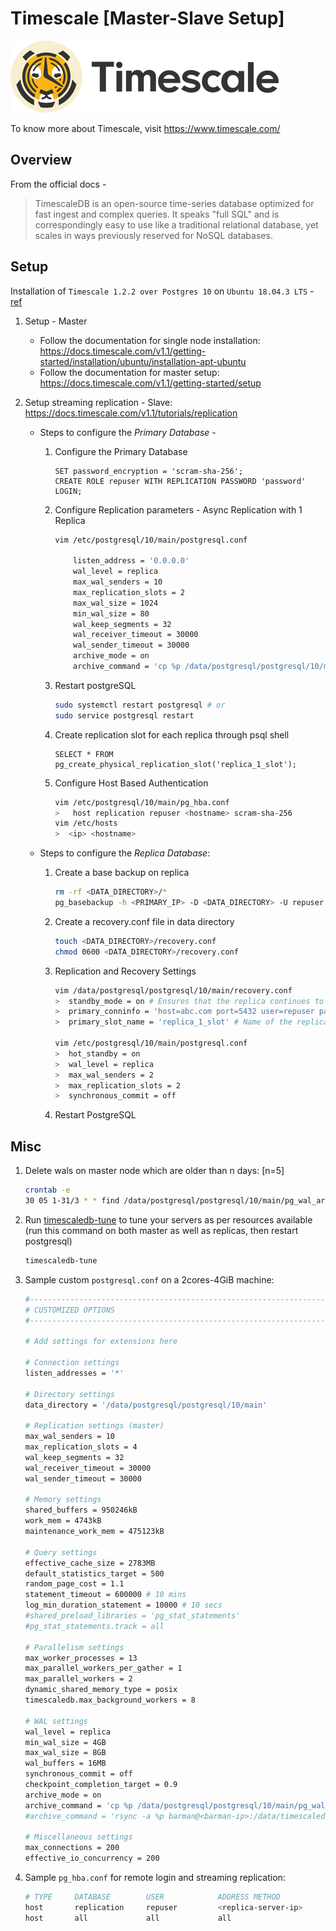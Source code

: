 # Timescale [Master-Slave Setup]
![](images/timescale-logo.png)

To know more about Timescale, visit https://www.timescale.com/

## Overview
From the official docs -

> TimescaleDB is an open-source time-series database optimized for fast ingest and complex queries. It speaks "full SQL" and is correspondingly easy to use like a traditional relational database, yet scales in ways previously reserved for NoSQL databases.

## Setup
Installation of `Timescale 1.2.2 over Postgres 10` on `Ubuntu 18.04.3 LTS` - [ref](https://docs.timescale.com/v1.1/getting-started/installation/ubuntu/installation-apt-ubuntu)

1. Setup - Master
    * Follow the documentation for single node installation: https://docs.timescale.com/v1.1/getting-started/installation/ubuntu/installation-apt-ubuntu
    * Follow the documentation for master setup: https://docs.timescale.com/v1.1/getting-started/setup

2. Setup streaming replication - Slave: https://docs.timescale.com/v1.1/tutorials/replication
    
    * Steps to configure the *Primary Database* -
        
        1. Configure the Primary Database
            ```postgresql
            SET password_encryption = 'scram-sha-256';
            CREATE ROLE repuser WITH REPLICATION PASSWORD 'password' LOGIN;
            ``` 
        2. Configure Replication parameters - Async Replication with 1 Replica
            ```bash
            vim /etc/postgresql/10/main/postgresql.conf
            
                listen_address = '0.0.0.0'
                wal_level = replica
                max_wal_senders = 10
                max_replication_slots = 2
                max_wal_size = 1024
                min_wal_size = 80
                wal_keep_segments = 32
                wal_receiver_timeout = 30000
                wal_sender_timeout = 30000
                archive_mode = on
                archive_command = 'cp %p /data/postgresql/postgresql/10/main/pg_wal_archive/%f'
            ```
        3. Restart postgreSQL
            ```bash
            sudo systemctl restart postgresql # or
            sudo service postgresql restart
            ```
        4. Create replication slot for each replica through psql shell
            ```postgresql
            SELECT * FROM pg_create_physical_replication_slot('replica_1_slot');
            ```
        5. Configure Host Based Authentication
            ```bash
            vim /etc/postgresql/10/main/pg_hba.conf
            >   host replication repuser <hostname> scram-sha-256
            vim /etc/hosts
            >  <ip> <hostname>
            ```

    * Steps to configure the *Replica Database*:
    
        1. Create a base backup on replica
            ```bash
            rm -rf <DATA_DIRECTORY>/*
            pg_basebackup -h <PRIMARY_IP> -D <DATA_DIRECTORY> -U repuser -vP -W
            ```
        2. Create a recovery.conf file in data directory
            ```bash
            touch <DATA_DIRECTORY>/recovery.conf
            chmod 0600 <DATA_DIRECTORY>/recovery.conf
            ```
        3. Replication and Recovery Settings
            ```bash
            vim /data/postgresql/postgresql/10/main/recovery.conf
            >  standby_mode = on # Ensures that the replica continues to fetch WAL records from the primary
            >  primary_conninfo = 'host=abc.com port=5432 user=repuser password=password application_name=r1'
            >  primary_slot_name = 'replica_1_slot' # Name of the replication slot we created on the master
            
            vim /etc/postgresql/10/main/postgresql.conf
            >  hot_standby = on
            >  wal_level = replica
            >  max_wal_senders = 2
            >  max_replication_slots = 2
            >  synchronous_commit = off
            ```
        4. Restart PostgreSQL
        

## Misc
1. Delete wals on master node which are older than n days: [n=5]
    ```bash
    crontab -e
    30 05 1-31/3 * * find /data/postgresql/postgresql/10/main/pg_wal_archive -mtime +3 -delete
    ```
2. Run [timescaledb-tune](https://github.com/timescale/timescaledb-tune) to tune your servers as per resources available (run this command on both master as well as replicas, then restart postgresql)
    ```bash
    timescaledb-tune
    ```
3. Sample custom `postgresql.conf` on a 2cores-4GiB machine: 
    ```bash
    #------------------------------------------------------------------------------
    # CUSTOMIZED OPTIONS
    #------------------------------------------------------------------------------
    
    # Add settings for extensions here
    
    # Connection settings
    listen_addresses = '*'
    
    # Directory settings
    data_directory = '/data/postgresql/postgresql/10/main'
    
    # Replication settings (master)
    max_wal_senders = 10
    max_replication_slots = 4
    wal_keep_segments = 32
    wal_receiver_timeout = 30000
    wal_sender_timeout = 30000
    
    # Memory settings
    shared_buffers = 950246kB
    work_mem = 4743kB
    maintenance_work_mem = 475123kB
    
    # Query settings
    effective_cache_size = 2783MB
    default_statistics_target = 500
    random_page_cost = 1.1
    statement_timeout = 600000 # 10 mins
    log_min_duration_statement = 10000 # 10 secs
    #shared_preload_libraries = 'pg_stat_statements'
    #pg_stat_statements.track = all
    
    # Parallelism settings
    max_worker_processes = 13
    max_parallel_workers_per_gather = 1
    max_parallel_workers = 2
    dynamic_shared_memory_type = posix
    timescaledb.max_background_workers = 8
    
    # WAL settings
    wal_level = replica
    min_wal_size = 4GB
    max_wal_size = 8GB
    wal_buffers = 16MB
    synchronous_commit = off
    checkpoint_completion_target = 0.9
    archive_mode = on
    archive_command = 'cp %p /data/postgresql/postgresql/10/main/pg_wal_archive/%f'
    #archive_command = 'rsync -a %p barman@<barman-ip>:/data/timescaledb-master/incoming/%f'
    
    # Miscellaneous settings
    max_connections = 200
    effective_io_concurrency = 200
    ```

4. Sample `pg_hba.conf` for remote login and streaming replication:
    ```bash
    # TYPE     DATABASE        USER            ADDRESS METHOD            AUTH_METHOD
    host       replication     repuser         <replica-server-ip>       scram-sha-256
    host       all             all             all                       md5
    ``` 